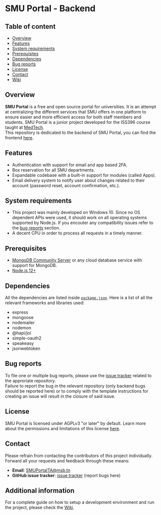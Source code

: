 # SMU Portal - Backend


## Table of content

* [Overview](#overview)
* [Features](#features)
* [System requirements](#system-requirements)
* [Prerequisites](#prerequisites)
* [Dependencies](#dependencies)
* [Bug reports](#bug-reports)
* [License](#license)
* [Contact](#contact)
* [Wiki][wiki]

## Overview

**SMU Portal** is a free and open source portal for universities. It is an attempt at centralizing the different services that SMU offers in one platform to ensure easier and more efficient access for both staff members and students.
SMU Portal is a junior project developed for the ISS396 course taught at [MedTech](http://www.medtech.tn/).    
This repository is dedicated to the backend of SMU Portal, you can find the frontend [here](https://github.com/MedTech-CS321/smuportal-frontend).

## Features
- Authentication with support for email and app based 2FA.
- Box reservation for all SMU departments.
- Expandable codebase with a built-in support for modules (called Apps).
- Email delivery system to notify user about changes related to their account (password reset, account confirmation, etc.).

## System requirements

- This project was mainly developed on Windows 10. Since no OS dependent APIs were used, it should work on all operating systems supported by Node.js. If you encouter any compatibility issues refer to the [bug reports](#bug-reports) section.
- A decent CPU in order to process all requests in a timely manner.

## Prerequisites

- [MongoDB Community Server](https://www.mongodb.com/try/download/community) or any cloud database service with support for MongoDB.
- [Node.js 12+](https://nodejs.org/en/download/)

## Dependencies

All the dependencies are listed inside [`package.json`][package.json]. Here is a list of all the relevant frameworks and libraries used:
- express
- mongoose
- nodemailer
- nodemon
- @hapi/joi
- simple-oauth2
- speakeasy
- jsonwebtoken

## Bug reports

To file one or multiple bug reports, please use the [issue tracker][issue-tracker] related to the approriate repository.   
Failure to report the bug in the relevant repository (only backend bugs should be reported here) or to comply with the template instructions for creating an issue will result in the closure of said issue.
## License

SMU Portal is licensed under AGPLv3 "or later" by default. Learn more about the permissions and limitations of this license [here](https://github.com/MedTech-CS321/smuportal-backend/blob/master/LICENSE).

## Contact

Please refrain from contacting the contributors of this project individually. Forward all your requests and feedback through these means:

- **Email**: <SMUPortalTA@msb.tn>
- **GitHub issue tracker**: [issue tracker][issue-tracker] (report bugs here)

## Additional information
For a complete guide on how to setup a development environment and run the project, please check the [Wiki][wiki].

[issue-tracker]: https://github.com/MedTech-CS321/smuportal-backend/issues
[package.json]: https://github.com/MedTech-CS321/smuportal-backend/blob/master/package.json
[Wiki]: https://github.com/MedTech-CS321/smuportal-backend/wiki